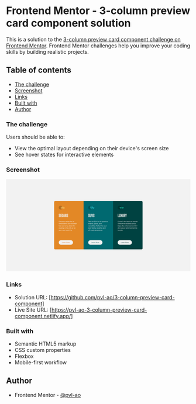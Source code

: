 # Frontend Mentor - 3-column preview card component solution

This is a solution to the [3-column preview card component challenge on Frontend Mentor](https://www.frontendmentor.io/challenges/3column-preview-card-component-pH92eAR2-). Frontend Mentor challenges help you improve your coding skills by building realistic projects.

## Table of contents

- [The challenge](#the-challenge)
- [Screenshot](#screenshot)
- [Links](#links)
- [Built with](#built-with)
- [Author](#author)

### The challenge

Users should be able to:

- View the optimal layout depending on their device's screen size
- See hover states for interactive elements

### Screenshot

![](./assets/screenshot.png)

### Links

- Solution URL: [https://github.com/pvl-ao/3-column-preview-card-component]
- Live Site URL: [https://pvl-ao-3-column-preview-card-component.netlify.app/]

### Built with

- Semantic HTML5 markup
- CSS custom properties
- Flexbox
- Mobile-first workflow

## Author

- Frontend Mentor - [@pvl-ao](https://www.frontendmentor.io/profile/pvl-ao)
